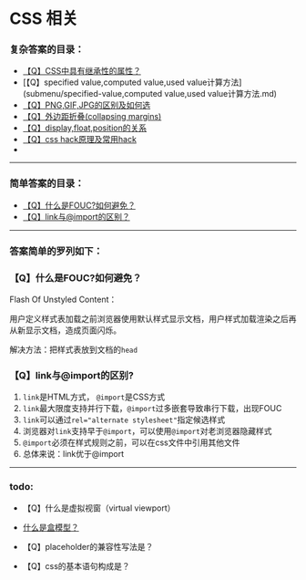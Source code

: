 # CSS 相关

### 复杂答案的目录：

- [【Q】CSS中具有继承性的属性？](submenu/css中具有继承性的属性.md)
- [【Q】specified value,computed value,used value计算方法](submenu/specified-value,computed value,used value计算方法.md)
- [【Q】PNG,GIF,JPG的区别及如何选](submenu/PNG,GIF,JPG的区别及如何选.md)
- [【Q】外边距折叠(collapsing margins)](submenu/外边距折叠.md)
- [【Q】display,float,position的关系](submenu/display,float,position的关系.md)
- [【Q】css hack原理及常用hack](submenu/css-hack原理及常用hack.md)
- 









---



### 简单答案的目录：

- [【Q】什么是FOUC?如何避免？](#q什么是fouc如何避免)
- [【Q】link与@import的区别？](#qlink与import的区别)









---



### 答案简单的罗列如下：

### 【Q】什么是FOUC?如何避免？

Flash Of Unstyled Content：

用户定义样式表加载之前浏览器使用默认样式显示文档，用户样式加载渲染之后再从新显示文档，造成页面闪烁。

解决方法：把样式表放到文档的`head`



### 【Q】link与@import的区别?

1. `link`是HTML方式， `@import`是CSS方式
2. `link`最大限度支持并行下载，`@import`过多嵌套导致串行下载，出现FOUC
3. `link`可以通过`rel="alternate stylesheet"`指定候选样式
4. 浏览器对`link`支持早于`@import`，可以使用`@import`对老浏览器隐藏样式
5. `@import`必须在样式规则之前，可以在css文件中引用其他文件
6. 总体来说：link优于@import

---







### todo:



- 【Q】什么是虚拟视窗（virtual viewport）

- [什么是盒模型？]()
- 【Q】placeholder的兼容性写法是？
- 【Q】css的基本语句构成是？